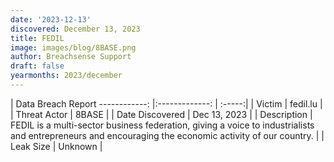 ```yaml
---
date: '2023-12-13'
discovered: December 13, 2023
title: FEDIL
image: images/blog/8BASE.png
author: Breachsense Support
draft: false
yearmonths: 2023/december
---
```



| Data Breach Report
------------:     |:-------------:    | :-----:|
| Victim      | fedil.lu      | 
| Threat Actor      | 8BASE      | 
| Date Discovered      | Dec 13, 2023      | 
| Description      | FEDIL is a multi-sector business federation, giving a voice to industrialists and entrepreneurs and encouraging the economic activity of our country.      | 
| Leak Size      | Unknown      | 

